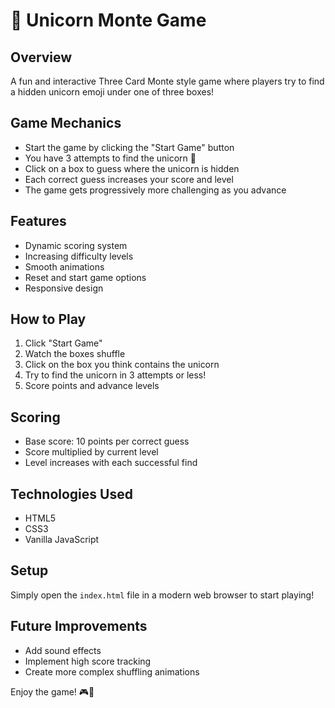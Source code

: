 # 🦄 Unicorn Monte Game

## Overview
A fun and interactive Three Card Monte style game where players try to find a hidden unicorn emoji under one of three boxes!

## Game Mechanics
- Start the game by clicking the "Start Game" button
- You have 3 attempts to find the unicorn 🦄
- Click on a box to guess where the unicorn is hidden
- Each correct guess increases your score and level
- The game gets progressively more challenging as you advance

## Features
- Dynamic scoring system
- Increasing difficulty levels
- Smooth animations
- Reset and start game options
- Responsive design

## How to Play
1. Click "Start Game"
2. Watch the boxes shuffle
3. Click on the box you think contains the unicorn
4. Try to find the unicorn in 3 attempts or less!
5. Score points and advance levels

## Scoring
- Base score: 10 points per correct guess
- Score multiplied by current level
- Level increases with each successful find

## Technologies Used
- HTML5
- CSS3
- Vanilla JavaScript

## Setup
Simply open the `index.html` file in a modern web browser to start playing!

## Future Improvements
- Add sound effects
- Implement high score tracking
- Create more complex shuffling animations

Enjoy the game! 🎮🦄
